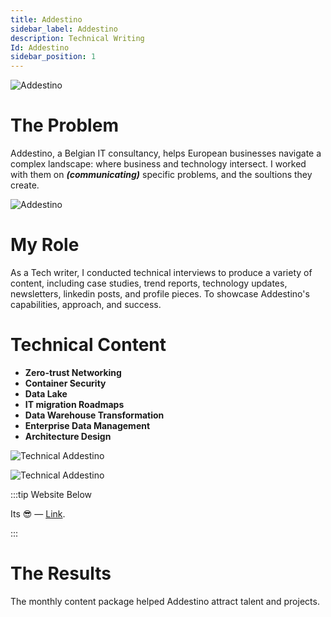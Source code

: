 ```yaml
---
title: Addestino
sidebar_label: Addestino
description: Technical Writing
Id: Addestino
sidebar_position: 1
---
```


![Addestino](/img/Add3.png)

# The Problem

Addestino, a Belgian IT consultancy, helps European businesses navigate a complex landscape: where business and technology intersect. I worked with them on ***(communicating)*** specific problems, and the soultions they create.


![Addestino](/img/front.png)

# My Role

As a Tech writer, I conducted technical interviews to produce a variety of content, including case studies, trend reports, technology updates, newsletters, linkedin posts, and profile pieces. To showcase Addestino's capabilities, approach, and success. 

# Technical Content


- **Zero-trust Networking**
- **Container Security**
- **Data Lake**
- **IT migration Roadmaps**
- **Data Warehouse Transformation**
- **Enterprise Data Management**
- **Architecture Design**

![Technical Addestino](/img/Add2.png)


![Technical Addestino](/img/Add.png)


:::tip Website Below

Its 😎 — [Link](https://addestino.be/).

:::

# The Results

The monthly content package helped Addestino attract talent and projects.